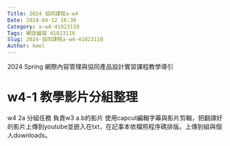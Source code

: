 ```yaml
---
Title: 2024 協同課程a-w4
Date: 2024-04-12 16:30
Category: a-w4-41023110
Tags: 網誌編寫 41023110
Slug: 2024-協同課程a-w4-41023110
Author: kmol
---
```


2024 Spring 網際內容管理與協同產品設計實習課程教學導引

<!-- PELICAN_END_SUMMARY -->

# w4-1 教學影片分組整理
w4 2a 分組任務
負責w3 a.b的影片
使用capcut編輯字幕與影片剪輯，把翻譯好的影片上傳到youtube並嵌入在txt，在記事本依檔照程序碼排版。上傳到組與個人downloads。
